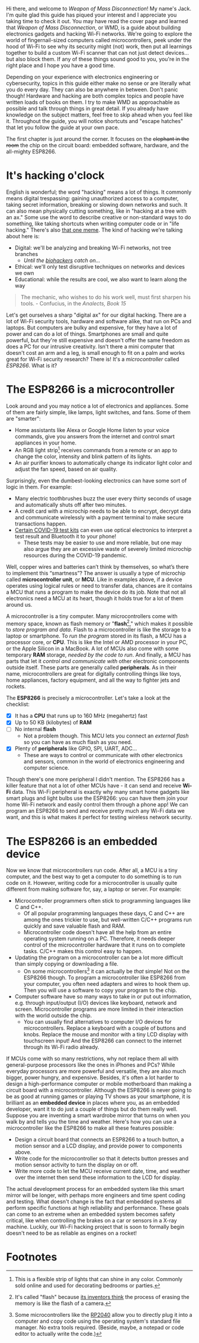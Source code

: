 
Hi there, and welcome to *Weapon of Mass Disconnection*! My name's Jack. I'm quite glad this guide has piqued your interest and I appreciate you taking time to check it out. You may have read the cover page and learned that *Weapon of Mass Disconnection*, or WMD, is a guide about building electronics gadgets and hacking Wi-Fi networks. We're going to explore the world of fingernail-sized computers called microcontrollers, peek under the hood of Wi-Fi to see why its security might (not) work, then put all learnings together to build a custom Wi-Fi scanner that can not just detect devices... but also block them. If any of these things sound good to you, you're in the right place and I hope you have a good time.

Depending on your experience with electronics engineering or cybersecurity, topics in this guide either make no sense or are literally what you do every day. They can also be anywhere in between. Don't panic though! Hardware and hacking are both complex topics and people have written loads of books on them. I try to make WMD as approachable as possible and talk through things in great detail. If you already have knowledge on the subject matters, feel free to skip ahead when you feel like it. Throughout the guide, you will notice shortcuts and "escape hatches" that let you follow the guide at your own pace.

The first chapter is just around the corner. It focuses on the ~~elephant in the room~~ the chip on the circuit board: embedded software, hardware, and the all-mighty ESP8266.

# It's hacking o'clock

English is wonderful; the word "hacking" means a lot of things. It commonly means digital trespassing: gaining unauthorized access to a computer, taking secret information, breaking or slowing down networks and such. It can also mean physically cutting something, like in "hacking at a tree with an ax." Some use the word to describe creative or non-standard ways to do something, like taking shortcuts when writing computer code or in "life hacking." There's also [that one meme](https://knowyourmeme.com/memes/hackerman). The kind of hacking we're talking about here is:

- Digital: we'll be analyzing and breaking Wi-Fi networks, not tree branches
	- *Until the [biohackers](https://en.wikipedia.org/wiki/Biohacking) catch on...*
- Ethical: we'll only test disruptive techniques on networks and devices we own
- Educational: while the results are cool, we also want to learn along the way

> The mechanic, who wishes to do his work well, must first sharpen his tools. - Confucius, in the *Analects, Book 15*

Let's get ourselves a sharp "digital ax" for our digital hacking. There are a lot of Wi-Fi security tools, hardware and software alike, that run on PCs and laptops. But computers are bulky and expensive, for they have a lot of power and can do a lot of things. Smartphones are small and quite powerful, but they're still expensive and doesn't offer the same freedom as does a PC for our intrusive creativity. Isn't there a mini computer that doesn't cost an arm and a leg, is small enough to fit on a palm and works great for Wi-Fi security research? There is! It's a *microcontroller* called *ESP8266*. What is it?

# The ESP8266 is a microcontroller

Look around and you may notice a lot of electronics and appliances. Some of them are fairly simple, like lamps, light switches, and fans. Some of them are "smarter":

- Home assistants like Alexa or Google Home listen to your voice commands, give you answers from the internet and control smart appliances in your home.
- An RGB light strip[^0] receives commands from a remote or an app to change the color, intensity and blink pattern of its lights.
- An air purifier knows to automatically change its indicator light color and adjust the fan speed, based on air quality.

Surprisingly, even the dumbest-looking electronics can have some sort of logic in them. For example:

- Many electric toothbrushes buzz the user every thirty seconds of usage and automatically shuts off after two minutes.
- A credit card with a microchip needs to be able to encrypt, decrypt data and communicate wirelessly with a payment terminal to make secure transactions happen.
- [Certain COVID-19 test kits](https://hackaday.com/2021/10/17/electronic-covid-test-tear-down-shows-frustrating-example-of-1-time-use-waste/) can even use optical electronics to interpret a test result and Bluetooth it to your phone!
	- These tests may be easier to use and more reliable, but one may also argue they are an excessive waste of severely limited microchip resources during the COVID-19 pandemic.

Well, copper wires and batteries can’t think by themselves, so what’s there to implement this “smartness”? The answer is usually a type of microchip called **microcontroller unit**, or **MCU**. Like in examples above, if a device operates using logical rules or need to transfer data, chances are it contains a MCU that runs a program to make the device do its job. Note that not all electronics need a MCU at its heart, though it holds true for a lot of them around us.

A microcontroller is a tiny computer. Many microcontrollers come with memory space, known as flash memory or "**flash**[^1]," which makes it possible to *store program and data*. Flash to a microcontroller is like the storage to a laptop or smartphone. To *run the program* stored in its flash, a MCU has a processor core, or **CPU**. This is like the Intel or AMD processor in your PC, or the Apple Silicon in a MacBook. A lot of MCUs also come with some temporary **RAM** storage, *needed by the code to run*. And finally, a MCU has parts that let it *control and communicate with* other electronic components outside itself. These parts are generally called **peripherals**. As in their name, microcontrollers are great for digitally controlling things like toys, home appliances, factory equipment, and all the way to fighter jets and rockets.

The **ESP8266** is precisely a microcontroller. Let's take a look at the checklist:

- [x] It has a **CPU** that runs up to 160 MHz (megahertz) fast
- [x] Up to 50 KB (kilobytes) of **RAM**
- [ ] No internal **flash**
	- Not a problem though. This MCU lets you connect an *external flash* so you can have as much flash as you need.
- [x] Plenty of **peripherals** like GPIO, SPI, UART, ADC...
	- These are ways to control or communicate with other electronics and sensors, common in the world of electronics engineering and computer science.

Though there's one more peripheral I didn't mention. The ESP8266 has a killer feature that not a lot of other MCUs have - it can send and receive **Wi-Fi** data. This Wi-Fi peripheral is exactly why many smart home gadgets like smart plugs and light bulbs use the ESP8266: you can have them join your home Wi-Fi network and easily control them through a phone app! We can program an ESP8266 to send and receive pretty much any Wi-Fi data we want, and this is what makes it perfect for testing wireless network security.

# The ESP8266 is an embedded device

Now we know that microcontrollers run code. After all, a MCU is a tiny computer, and the best way to get a computer to do something is to run code on it. However, writing code for a microcontroller is usually quite different from making software for, say, a laptop or server. For example:

- Microcontroller programmers often stick to programming languages like C and C++.
    - Of all popular programming languages these days, C and C++ are among the ones trickier to use, but well-written C/C++ programs run quickly and save valuable flash and RAM.
    - Microcontroller code doesn't have all the help from an entire operating system running on a PC. Therefore, it needs deeper control of the microcontroller hardware that it runs on to complete tasks. C/C++ makes this control easy to happen.
- Updating the program on a microcontroller can be a lot more difficult than simply copying or downloading a file.
    - On some microcontrollers[^2] it can actually be *that* simple! Not on the ESP8266 though. To program a microcontroller like ESP8266 from your computer, you often need adapters and wires to hook them up. Then you will use a software to copy your program to the chip.
- Computer software have so many ways to take in or put out information, e.g. through input/output (I/O) devices like keyboard, network and screen. Microcontroller programs are more limited in their interaction with the world outside the chip.
    - You can usually find alternatives to computer I/O devices for microcontrollers. Replace a keyboard with a couple of buttons and knobs. Replace the mouse and monitor with a tiny LCD display with touchscreen input! And the ESP8266 can connect to the internet through its Wi-Fi radio already.

If MCUs come with so many restrictions, why not replace them all with general-purpose processors like the ones in iPhones and PCs? While everyday processors are more powerful and versatile, they are also much bigger, power hungry, and expensive. Besides, it's often a lot harder to design a high-performance computer or mobile motherboard than making a circuit board with a microcontroller. Although the ESP8266 is never going to be as good at running games or playing TV shows as your smartphone, it is brilliant as an **embedded device** in places where you, as an embedded developer, want it to do just a couple of things but do them really well. Suppose you are inventing a smart wardrobe mirror that turns on when you walk by and tells you the time and weather. Here's how you can use a microcontroller like the ESP8266 to make all these features possible:

- Design a circuit board that connects an ESP8266 to a touch button, a motion sensor and a LCD display, and provide power to components above.
- Write code for the microcontroller so that it detects button presses and motion sensor activity to turn the display on or off.
- Write more code to let the MCU receive current date, time, and weather over the internet then send these information to the LCD for display.

The actual development process for an embedded system like this smart mirror will be longer, with perhaps more engineers and time spent coding and testing. What doesn't change is the fact that embedded systems all perform specific functions at high reliability and performance. These goals can come to an extreme when an embedded system becomes safety critical, like when controlling the brakes on a car or sensors in a X-ray machine. Luckily, our Wi-Fi hacking project that is soon to formally begin doesn't need to be as reliable as engines on a rocket!

# Footnotes

[^0]: This is a flexible strip of lights that can shine in any color. Commonly sold online and used for decorating bedrooms or parties.

[^1]: It's called "flash" because [its inventors think](https://www.eweek.com/storage/1987-toshiba-launches-nand-flash/) the process of erasing the memory is like the flash of a camera.

[^2]: Some microcontrollers like the [RP2040](https://www.raspberrypi.com/products/raspberry-pi-pico/) allow you to directly plug it into a computer and copy code using the operating system's standard file manager. No extra tools required. (Beside, maybe, a notepad or code editor to actually write the code.)